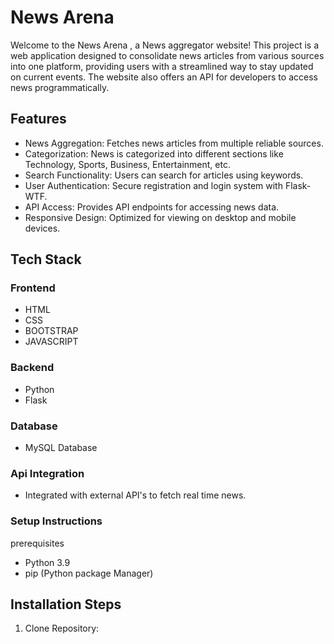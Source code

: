 # News Arena 
Welcome to the News Arena , a News aggregator website! This project is a web application designed to consolidate news articles from various sources into one platform, providing users with a streamlined way to stay updated on current events. The website also offers an API for developers to access news programmatically.

## Features
- News Aggregation: Fetches news articles from multiple reliable sources.
- Categorization: News is categorized into different sections like Technology, Sports, Business, Entertainment, etc.
- Search Functionality: Users can search for articles using keywords.
- User Authentication: Secure registration and login system with Flask-WTF.
- API Access: Provides API endpoints for accessing news data.
- Responsive Design: Optimized for viewing on desktop and mobile devices.

## Tech Stack
### Frontend
- HTML
- CSS
- BOOTSTRAP
- JAVASCRIPT
### Backend
- Python
- Flask
### Database
- MySQL Database
### Api Integration
- Integrated with external API's to fetch real time news.
### Setup Instructions
prerequisites
- Python 3.9
- pip (Python package Manager)
## Installation Steps
1. Clone Repository:

